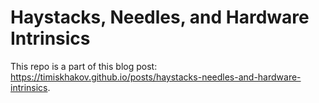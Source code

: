 # Haystacks, Needles, and Hardware Intrinsics

This repo is a part of this blog post: https://timiskhakov.github.io/posts/haystacks-needles-and-hardware-intrinsics.